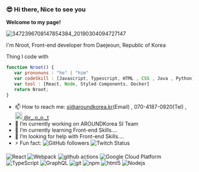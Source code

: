### :sunglasses: Hi there, Nice to see you


  <strong> Welcome to my page! </strong>

 ![3472396708147854384_20190304094727147](https://user-images.githubusercontent.com/44187289/168232533-b9a7edab-f064-481f-8417-3998ea871ae4.PNG)
 
  I'm Nroot, Front-end developer from Daejeoun, Republic of Korea 
  
  Thing I code with
   ```javascript
   function Nroot() {
      var prononuns : "he" | "him"
      var codeSkill : [Javascript, Typescript, HTML , CSS , Java , Python]
      var tool : [React, Node, Styled-Components, Docker]
      return Nroot;
}
```
- 📫 How to reach me:  si@aroundkorea.kr(Email) , 070-4187-0920(Tel) , <a href="https://www.instagram.com/r_.o_o._t/" target="_blank"><img src="https://upload.wikimedia.org/wikipedia/commons/thumb/e/e7/Instagram_logo_2016.svg/1024px-Instagram_logo_2016.svg.png" width="20"/> @r_.o_o._t</a>
- 🔭 I’m currently working on AROUNDKorea SI Team
- 🌱 I’m currently learning Front-end Skills....
- 🤔 I’m looking for help with Front-end Skills....
- ⚡ Fun fact:    ![GitHub followers](https://img.shields.io/github/followers/Nroot33?style=social) ![Twitch Status](https://img.shields.io/twitch/status/Nroot33?style=social)


<p>
 <img alt="React" src="https://img.shields.io/badge/-React-45b8d8?style=flat-square&logo=react&logoColor=white" />
  <img alt="Webpack" src="https://img.shields.io/badge/-Webpack-8DD6F9?style=flat-square&logo=webpack&logoColor=white" /> 
  <img alt="github actions" src="https://img.shields.io/badge/-Github_Actions-2088FF?style=flat-square&logo=github-actions&logoColor=white" />
  <img alt="Google Cloud Platform" src="https://img.shields.io/badge/-Google_Cloud_Platform-1a73e8?style=flat-square&logo=google-cloud&logoColor=white" />
  <img alt="TypeScript" src="https://img.shields.io/badge/-TypeScript-007ACC?style=flat-square&logo=typescript&logoColor=white" />
    <img alt="GraphQL" src="https://img.shields.io/badge/-GraphQL-E10098?style=flat-square&logo=graphql&logoColor=white" />
     <img alt="git" src="https://img.shields.io/badge/-Git-F05032?style=flat-square&logo=git&logoColor=white" />
       <img alt="npm" src="https://img.shields.io/badge/-NPM-CB3837?style=flat-square&logo=npm&logoColor=white" />
  <img alt="html5" src="https://img.shields.io/badge/-HTML5-E34F26?style=flat-square&logo=html5&logoColor=white" />
    <img alt="Nodejs" src="https://img.shields.io/badge/-Nodejs-43853d?style=flat-square&logo=Node.js&logoColor=white" />
</p>

